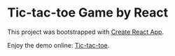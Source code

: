 # Tic-tac-toe Game by React

This project was bootstrapped with [Create React App](https://github.com/facebookincubator/create-react-app).

Enjoy the demo online:
[Tic-tac-toe](http://demos.com.s3-website-us-east-1.amazonaws.com/tic-tac-toe/).

